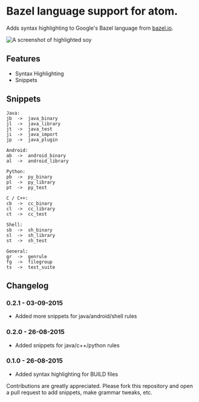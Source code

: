 # Bazel language support for atom.

Adds syntax highlighting to Google's Bazel language from [bazel.io](https://bazel.io).

![A screenshot of highlighted soy](https://raw.githubusercontent.com/ptsurko/language-bazel/master/build-screenshot.png)

## Features
- Syntax Highlighting
- Snippets

## Snippets
```
Java:
jb  ->  java_binary
jl  ->  java_library
jt  ->  java_test
ji  ->  java_import
jp  ->  java_plugin

Android:
ab  ->  android_binary
al  ->  android_library

Python:
pb  ->  py_binary
pl  ->  py_library
pt  ->  py_test

C / C++:
cb  ->  cc_binary
cl  ->  cc_library
ct  ->  cc_test

Shell:
sb  ->  sh_binary
sl  ->  sh_library
st  ->  sh_test

General:
gr  ->  genrule
fg  ->  filegroup
ts  ->  test_suite
```

## Changelog
### 0.2.1 - 03-09-2015
* Added more snippets for java/android/shell rules

### 0.2.0 - 26-08-2015
* Added snippets for java/c++/python rules

### 0.1.0 - 26-08-2015
* Added syntax highlighting for BUILD files

Contributions are greatly appreciated. Please fork this repository and open a
pull request to add snippets, make grammar tweaks, etc.
